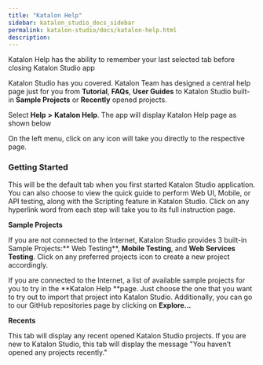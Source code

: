 ```yaml
---
title: "Katalon Help" 
sidebar: katalon_studio_docs_sidebar
permalink: katalon-studio/docs/katalon-help.html 
description: 
---
```

Katalon Help has the ability to remember your last selected tab before closing Katalon Studio app

Katalon Studio has you covered. Katalon Team has designed a central help page just for you from **Tutorial**, **FAQs**, **User Guides** to Katalon Studio built-in **Sample Projects** or **Recently** opened projects.

Select **Help** **>** **Katalon Help**. The app will display Katalon Help page as shown below

On the left menu, click on any icon will take you directly to the respective page.

### Getting Started

This will be the default tab when you first started Katalon Studio application. You can also choose to view the quick guide to perform Web UI, Mobile, or API testing, along with the Scripting feature in Katalon Studio. Click on any hyperlink word from each step will take you to its full instruction page.

**Sample Projects**

If you are not connected to the Internet, Katalon Studio provides 3 built-in Sample Projects:** Web Testing**, **Mobile Testing**, and **Web Services Testing**. Click on any preferred projects icon to create a new project accordingly.

If you are connected to the Internet, a list of available sample projects for you to try in the **Katalon Help **page. Just choose the one that you want to try out to import that project into Katalon Studio. Additionally, you can go to our GitHub repositories page by clicking on **Explore...**

**Recents**

This tab will display any recent opened Katalon Studio projects. If you are new to Katalon Studio, this tab will display the message "You haven’t opened any projects recently."